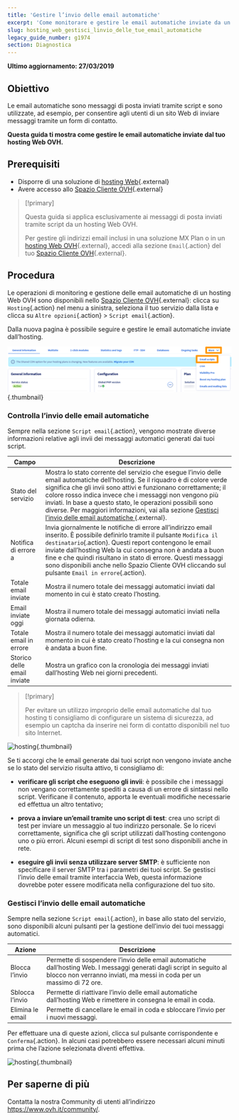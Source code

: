 ```yaml
---
title: 'Gestire l’invio delle email automatiche'
excerpt: 'Come monitorare e gestire le email automatiche inviate da un hosting Web OVH'
slug: hosting_web_gestisci_linvio_delle_tue_email_automatiche
legacy_guide_number: g1974
section: Diagnostica
---
```


**Ultimo aggiornamento: 27/03/2019**

## Obiettivo

Le email automatiche sono messaggi di posta inviati tramite script  e sono utilizzate, ad esempio, per consentire agli utenti di un sito Web di inviare messaggi tramite un form di contatto.

**Questa guida ti mostra come gestire le email automatiche inviate dal tuo hosting Web OVH.**

## Prerequisiti

- Disporre di una soluzione di [hosting Web](https://www.ovh.it/hosting-web/){.external}
- Avere accesso allo [Spazio Cliente OVH](https://www.ovh.com/auth/?action=gotomanager&from=https://www.ovh.it/&ovhSubsidiary=it){.external}

> [!primary]
>
> Questa guida si applica esclusivamente ai messaggi di posta inviati tramite script da un hosting Web OVH.
>
> Per gestire gli indirizzi email inclusi in una soluzione MX Plan o in un [hosting Web OVH](https://www.ovh.it/hosting-web/){.external}, accedi alla sezione `Email`{.action} del tuo [Spazio Cliente OVH](https://www.ovh.com/auth/?action=gotomanager&from=https://www.ovh.it/&ovhSubsidiary=it){.external}.
>

## Procedura

Le operazioni di monitoring e gestione delle email automatiche di un hosting Web OVH sono disponibili nello [Spazio Cliente OVH](https://www.ovh.com/auth/?action=gotomanager&from=https://www.ovh.it/&ovhSubsidiary=it){.external}: clicca su `Hosting`{.action} nel menu a sinistra, seleziona il tuo servizio dalla lista e clicca su `Altre opzioni`{.action} > `Script email`{.action}.

Dalla nuova pagina è possibile seguire e gestire le email automatiche inviate dall’hosting.

![hosting](images/monitoring-automatic-emails-step1.png){.thumbnail}

### Controlla l’invio delle email automatiche

Sempre nella sezione `Script email`{.action}, vengono mostrate diverse informazioni relative agli invii dei messaggi automatici generati dai tuoi script.

|Campo|Descrizione|
|---|---|
|Stato del servizio|Mostra lo stato corrente del servizio che esegue l’invio delle email automatiche dell’hosting. Se il riquadro è di colore verde significa che gli invii sono attivi e funzionano correttamente; il colore rosso indica invece che i messaggi non vengono più inviati.  In base a questo stato, le operazioni possibili sono diverse. Per maggiori informazioni, vai alla sezione [Gestisci l’invio delle email automatiche ](https://docs.ovh.com/it/hosting/hosting_web_gestisci_linvio_delle_tue_email_automatiche/#gestisci-linvio-delle-email-automatiche){.external}.|
|Notifica di errore a|Invia giornalmente le notifiche di errore all’indirizzo email inserito. È possibile definirlo tramite il pulsante `Modifica il destinatario`{.action}. Questi report contengono le email inviate dall’hosting Web la cui consegna non è andata a buon fine e che quindi risultano in stato di errore.  Questi messaggi sono disponibili anche nello Spazio Cliente OVH cliccando sul pulsante `Email in errore`{.action}.|
|Totale email inviate|Mostra il numero totale dei messaggi automatici inviati dal momento in cui è stato creato l’hosting.|
|Email inviate oggi|Mostra il numero totale dei messaggi automatici inviati nella giornata odierna.|
|Totale email in errore|Mostra il numero totale dei messaggi automatici inviati dal momento in cui è stato creato l’hosting e la cui consegna non è andata a buon fine.|
|Storico delle email inviate|Mostra un grafico con la cronologia dei messaggi inviati dall’hosting Web nei giorni precedenti. |

> [!primary]
>
> Per evitare un utilizzo improprio delle email automatiche dal tuo hosting ti consigliamo di configurare un sistema di sicurezza, ad esempio un captcha da inserire nei form di contatto disponibili nel tuo sito Internet.
>

![hosting](images/monitoring-automatic-emails-step2.png){.thumbnail}

Se ti accorgi che le email generate dai tuoi script non vengono inviate anche se lo stato del servizio risulta attivo, ti consigliamo di:

- **verificare gli script che eseguono gli invii**: è possibile che i messaggi non vengano correttamente spediti a causa di un errore di sintassi nello script. Verificane il contenuto, apporta le eventuali modifiche necessarie ed effettua un altro tentativo; 

- **prova a inviare un’email tramite uno script di test**: crea uno script di test per inviare un messaggio al tuo indirizzo personale.  Se lo ricevi correttamente, significa che gli script utilizzati dall’hosting contengono uno o più errori. Alcuni esempi di script di test sono disponibili anche in rete.

- **eseguire gli invii senza utilizzare server SMTP**: è sufficiente non specificare il server SMTP tra i parametri dei tuoi script.  Se gestisci l’invio delle email tramite interfaccia Web, questa informazione dovrebbe poter essere modificata nella configurazione del tuo sito.

### Gestisci l’invio delle email automatiche

Sempre nella sezione `Script email`{.action}, in base allo stato del servizio, sono disponibili alcuni pulsanti per la gestione dell’invio dei tuoi messaggi automatici. 

|Azione|Descrizione|
|---|---|
|Blocca l’invio |Permette di sospendere l’invio delle email automatiche dall’hosting Web.  I messaggi generati dagli script in seguito al blocco non verranno inviati, ma messi in coda per un massimo di 72 ore.|
|Sblocca l’invio |Permette di riattivare l’invio delle email automatiche dall’hosting Web e rimettere in consegna le email in coda. |
|Elimina le email|Permette di cancellare le email in coda e sbloccare l’invio per i nuovi messaggi. |

Per effettuare una di queste azioni, clicca sul pulsante corrispondente e `Conferma`{.action}.  In alcuni casi potrebbero essere necessari alcuni minuti prima che l’azione selezionata diventi effettiva. 

![hosting](images/monitoring-automatic-emails-step3.png){.thumbnail}

## Per saperne di più

Contatta la nostra Community di utenti all’indirizzo <https://www.ovh.it/community/>.